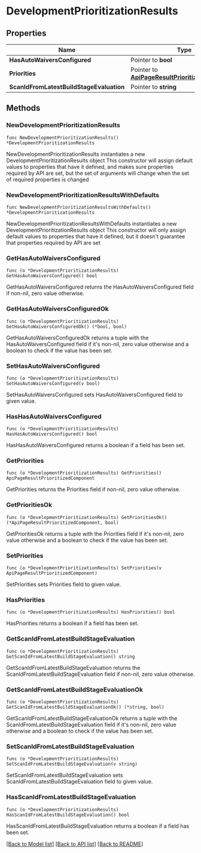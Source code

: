 # DevelopmentPrioritizationResults

## Properties

Name | Type | Description | Notes
------------ | ------------- | ------------- | -------------
**HasAutoWaiversConfigured** | Pointer to **bool** |  | [optional] 
**Priorities** | Pointer to [**ApiPageResultPrioritizedComponent**](ApiPageResultPrioritizedComponent.md) |  | [optional] 
**ScanIdFromLatestBuildStageEvaluation** | Pointer to **string** |  | [optional] 

## Methods

### NewDevelopmentPrioritizationResults

`func NewDevelopmentPrioritizationResults() *DevelopmentPrioritizationResults`

NewDevelopmentPrioritizationResults instantiates a new DevelopmentPrioritizationResults object
This constructor will assign default values to properties that have it defined,
and makes sure properties required by API are set, but the set of arguments
will change when the set of required properties is changed

### NewDevelopmentPrioritizationResultsWithDefaults

`func NewDevelopmentPrioritizationResultsWithDefaults() *DevelopmentPrioritizationResults`

NewDevelopmentPrioritizationResultsWithDefaults instantiates a new DevelopmentPrioritizationResults object
This constructor will only assign default values to properties that have it defined,
but it doesn't guarantee that properties required by API are set

### GetHasAutoWaiversConfigured

`func (o *DevelopmentPrioritizationResults) GetHasAutoWaiversConfigured() bool`

GetHasAutoWaiversConfigured returns the HasAutoWaiversConfigured field if non-nil, zero value otherwise.

### GetHasAutoWaiversConfiguredOk

`func (o *DevelopmentPrioritizationResults) GetHasAutoWaiversConfiguredOk() (*bool, bool)`

GetHasAutoWaiversConfiguredOk returns a tuple with the HasAutoWaiversConfigured field if it's non-nil, zero value otherwise
and a boolean to check if the value has been set.

### SetHasAutoWaiversConfigured

`func (o *DevelopmentPrioritizationResults) SetHasAutoWaiversConfigured(v bool)`

SetHasAutoWaiversConfigured sets HasAutoWaiversConfigured field to given value.

### HasHasAutoWaiversConfigured

`func (o *DevelopmentPrioritizationResults) HasHasAutoWaiversConfigured() bool`

HasHasAutoWaiversConfigured returns a boolean if a field has been set.

### GetPriorities

`func (o *DevelopmentPrioritizationResults) GetPriorities() ApiPageResultPrioritizedComponent`

GetPriorities returns the Priorities field if non-nil, zero value otherwise.

### GetPrioritiesOk

`func (o *DevelopmentPrioritizationResults) GetPrioritiesOk() (*ApiPageResultPrioritizedComponent, bool)`

GetPrioritiesOk returns a tuple with the Priorities field if it's non-nil, zero value otherwise
and a boolean to check if the value has been set.

### SetPriorities

`func (o *DevelopmentPrioritizationResults) SetPriorities(v ApiPageResultPrioritizedComponent)`

SetPriorities sets Priorities field to given value.

### HasPriorities

`func (o *DevelopmentPrioritizationResults) HasPriorities() bool`

HasPriorities returns a boolean if a field has been set.

### GetScanIdFromLatestBuildStageEvaluation

`func (o *DevelopmentPrioritizationResults) GetScanIdFromLatestBuildStageEvaluation() string`

GetScanIdFromLatestBuildStageEvaluation returns the ScanIdFromLatestBuildStageEvaluation field if non-nil, zero value otherwise.

### GetScanIdFromLatestBuildStageEvaluationOk

`func (o *DevelopmentPrioritizationResults) GetScanIdFromLatestBuildStageEvaluationOk() (*string, bool)`

GetScanIdFromLatestBuildStageEvaluationOk returns a tuple with the ScanIdFromLatestBuildStageEvaluation field if it's non-nil, zero value otherwise
and a boolean to check if the value has been set.

### SetScanIdFromLatestBuildStageEvaluation

`func (o *DevelopmentPrioritizationResults) SetScanIdFromLatestBuildStageEvaluation(v string)`

SetScanIdFromLatestBuildStageEvaluation sets ScanIdFromLatestBuildStageEvaluation field to given value.

### HasScanIdFromLatestBuildStageEvaluation

`func (o *DevelopmentPrioritizationResults) HasScanIdFromLatestBuildStageEvaluation() bool`

HasScanIdFromLatestBuildStageEvaluation returns a boolean if a field has been set.


[[Back to Model list]](../README.md#documentation-for-models) [[Back to API list]](../README.md#documentation-for-api-endpoints) [[Back to README]](../README.md)


